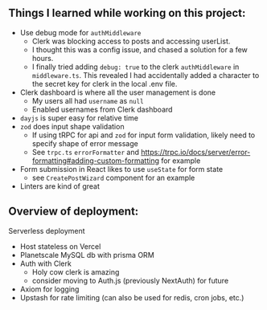 ## Things I learned while working on this project: 
- Use debug mode for `authMiddleware`
    - Clerk was blocking access to posts and accessing userList. 
    - I thought this was a config issue, and chased a solution for a few hours.
    - I finally tried adding `debug: true` to the clerk `authMiddleware` in `middleware.ts`. This revealed I had accidentally added a character to the secret key for clerk in the local .env file. 
- Clerk dashboard is where all the user management is done
    - My users all had `username` as `null`
    - Enabled usernames from Clerk dashboard
- `dayjs` is super easy for relative time
- `zod` does input shape validation
    - If using tRPC for api and `zod` for input form validation, likely need to specify shape of error message
    - See `trpc.ts` `errorFormatter` and https://trpc.io/docs/server/error-formatting#adding-custom-formatting for example
- Form submission in React likes to use `useState` for form state
    - see `CreatePostWizard` component for an example
- Linters are kind of great 

## Overview of deployment: 
Serverless deployment 
- Host stateless on Vercel
- Planetscale MySQL db with prisma ORM
- Auth with Clerk 
    - Holy cow clerk is amazing
    - consider moving to Auth.js (previously NextAuth) for future
- Axiom for logging
- Upstash for rate limiting (can also be used for redis, cron jobs, etc.) 